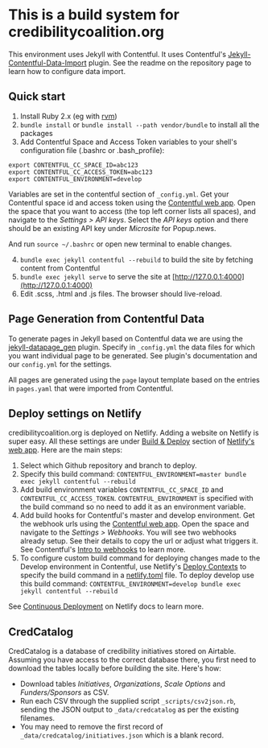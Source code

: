 # This is a build system for credibilitycoalition.org

This environment uses Jekyll with Contentful. It uses Contentful's [Jekyll-Contentful-Data-Import](https://github.com/contentful/jekyll-contentful-data-import) plugin. See the readme on the repository page to learn how to configure data import.

## Quick start
1. Install Ruby 2.x (eg with [rvm](https://rvm.io))
2. `bundle install` or `bundle install --path vendor/bundle` to install all the packages
3. Add Contentful Space and Access Token variables to your shell's configuration file (.bashrc or .bash_profile):

```
export CONTENTFUL_CC_SPACE_ID=abc123
export CONTENTFUL_CC_ACCESS_TOKEN=abc123
export CONTENTFUL_ENVIRONMENT=develop
```

Variables are set in the contentful section of `_config.yml`. Get your Contentful space id and access token using the [Contentful web app](https://app.contentful.com/). Open the space that you want to access (the top left corner lists all spaces), and navigate to the *Settings > API keys*. Select the *API keys* option and there should be an existing API key under *Microsite* for Popup.news.

And run `source ~/.bashrc` or open new terminal to enable changes.

4. `bundle exec jekyll contentful --rebuild` to build the site by fetching content from Contentful
5. `bundle exec jekyll serve` to serve the site at [http://127.0.0.1:4000](http://127.0.0.1:4000)
6. Edit .scss, .html and .js files. The browser should live-reload.

## Page Generation from Contentful Data

To generate pages in Jekyll based on Contentful data we are using the [jekyll-datapage_gen](https://github.com/avillafiorita/jekyll-datapage_gen) plugin. Specify in `_config.yml` the data files for which you want individual page to be generated. See plugin's documentation and our `config.yml` for the settings.

All pages are generated using the `page` layout template based on the entries in `pages.yaml` that were imported from Contentful.

## Deploy settings on Netlify

credibilitycoalition.org is deployed on Netlify. Adding a website on Netlify is super easy. All these settings are under [Build & Deploy](https://app.netlify.com/sites/credco/settings/deploys) section of [Netlify's web app](https://app.netlify.com). Here are the main steps:

1. Select which Github repository and branch to deploy.
2. Specify this build command: `CONTENTFUL_ENVIRONMENT=master bundle exec jekyll contentful --rebuild`
3. Add build environment variables `CONTENTFUL_CC_SPACE_ID` and `CONTENTFUL_CC_ACCESS_TOKEN`. `CONTENTFUL_ENVIRONMENT` is specified with the build command so no need to add it as an environment variable.
4. Add build hooks for Contentful's master and develop environment. Get the webhook urls using the [Contentful web app](https://app.contentful.com). Open the space and navigate to the *Settings > Webhooks*. You will see two webhooks already setup. See their details to copy the url or adjust what triggers it. See Contentful's [Intro to webhooks](https://www.contentful.com/developers/docs/concepts/webhooks/) to learn more.
5. To configure custom build command for deploying changes made to the Develop environment in Contentful, use Netlify's [Deploy Contexts](https://www.netlify.com/docs/continuous-deployment/#deploy-contexts) to specify the build command in a [netlify.toml](https://github.com/meedan/popupnewsroom/blob/master/netlify.toml) file. To deploy develop use this build command: `CONTENTFUL_ENVIRONMENT=develop bundle exec jekyll contentful --rebuild`

See [Continuous Deployment](https://www.netlify.com/docs/continuous-deployment) on Netlify docs to learn more.

## CredCatalog

CredCatalog is a database of credibility initiatives stored on Airtable. Assuming you have access to the correct database there, you first need to download the tables locally before building the site. Here's how:
- Download tables *Initiatives*, *Organizations*, *Scale Options* and *Funders/Sponsors* as CSV.
- Run each CSV through the supplied script `_scripts/csv2json.rb`, sending the JSON output to `_data/credcatalog` as per the existing filenames.
- You may need to remove the first record of `_data/credcatalog/initiatives.json` which is a blank record.
